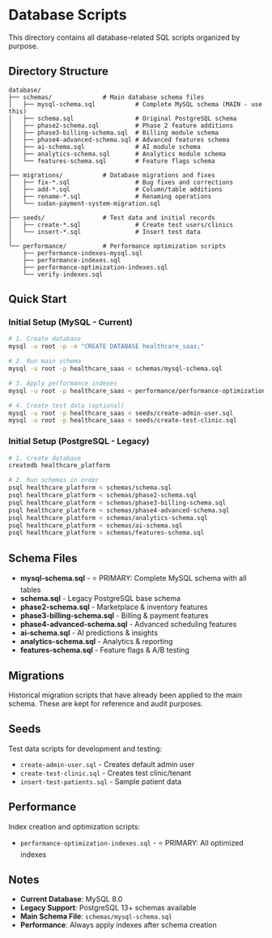 # Database Scripts

This directory contains all database-related SQL scripts organized by purpose.

## Directory Structure

```
database/
├── schemas/              # Main database schema files
│   ├── mysql-schema.sql           # Complete MySQL schema (MAIN - use this)
│   ├── schema.sql                 # Original PostgreSQL schema
│   ├── phase2-schema.sql          # Phase 2 feature additions
│   ├── phase3-billing-schema.sql  # Billing module schema
│   ├── phase4-advanced-schema.sql # Advanced features schema
│   ├── ai-schema.sql              # AI module schema
│   ├── analytics-schema.sql       # Analytics module schema
│   └── features-schema.sql        # Feature flags schema
│
├── migrations/           # Database migrations and fixes
│   ├── fix-*.sql                  # Bug fixes and corrections
│   ├── add-*.sql                  # Column/table additions
│   ├── rename-*.sql               # Renaming operations
│   └── sudan-payment-system-migration.sql
│
├── seeds/                # Test data and initial records
│   ├── create-*.sql               # Create test users/clinics
│   └── insert-*.sql               # Insert test data
│
└── performance/          # Performance optimization scripts
    ├── performance-indexes-mysql.sql
    ├── performance-indexes.sql
    ├── performance-optimization-indexes.sql
    └── verify-indexes.sql
```

## Quick Start

### Initial Setup (MySQL - Current)

```bash
# 1. Create database
mysql -u root -p -e "CREATE DATABASE healthcare_saas;"

# 2. Run main schema
mysql -u root -p healthcare_saas < schemas/mysql-schema.sql

# 3. Apply performance indexes
mysql -u root -p healthcare_saas < performance/performance-optimization-indexes.sql

# 4. Create test data (optional)
mysql -u root -p healthcare_saas < seeds/create-admin-user.sql
mysql -u root -p healthcare_saas < seeds/create-test-clinic.sql
```

### Initial Setup (PostgreSQL - Legacy)

```bash
# 1. Create database
createdb healthcare_platform

# 2. Run schemas in order
psql healthcare_platform < schemas/schema.sql
psql healthcare_platform < schemas/phase2-schema.sql
psql healthcare_platform < schemas/phase3-billing-schema.sql
psql healthcare_platform < schemas/phase4-advanced-schema.sql
psql healthcare_platform < schemas/analytics-schema.sql
psql healthcare_platform < schemas/ai-schema.sql
psql healthcare_platform < schemas/features-schema.sql
```

## Schema Files

- **mysql-schema.sql** - ⭐ PRIMARY: Complete MySQL schema with all tables
- **schema.sql** - Legacy PostgreSQL base schema
- **phase2-schema.sql** - Marketplace & inventory features
- **phase3-billing-schema.sql** - Billing & payment features
- **phase4-advanced-schema.sql** - Advanced scheduling features
- **ai-schema.sql** - AI predictions & insights
- **analytics-schema.sql** - Analytics & reporting
- **features-schema.sql** - Feature flags & A/B testing

## Migrations

Historical migration scripts that have already been applied to the main schema.
These are kept for reference and audit purposes.

## Seeds

Test data scripts for development and testing:
- `create-admin-user.sql` - Creates default admin user
- `create-test-clinic.sql` - Creates test clinic/tenant
- `insert-test-patients.sql` - Sample patient data

## Performance

Index creation and optimization scripts:
- `performance-optimization-indexes.sql` - ⭐ PRIMARY: All optimized indexes

## Notes

- **Current Database**: MySQL 8.0
- **Legacy Support**: PostgreSQL 13+ schemas available
- **Main Schema File**: `schemas/mysql-schema.sql`
- **Performance**: Always apply indexes after schema creation

